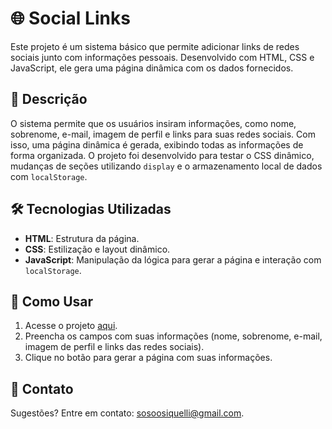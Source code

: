 # 🌐 Social Links

Este projeto é um sistema básico que permite adicionar links de redes sociais junto com informações pessoais. Desenvolvido com HTML, CSS e JavaScript, ele gera uma página dinâmica com os dados fornecidos.

## 🌟 Descrição

O sistema permite que os usuários insiram informações, como nome, sobrenome, e-mail, imagem de perfil e links para suas redes sociais. Com isso, uma página dinâmica é gerada, exibindo todas as informações de forma organizada. O projeto foi desenvolvido para testar o CSS dinâmico, mudanças de seções utilizando `display` e o armazenamento local de dados com `localStorage`.

## 🛠️ Tecnologias Utilizadas

- **HTML**: Estrutura da página.
- **CSS**: Estilização e layout dinâmico.
- **JavaScript**: Manipulação da lógica para gerar a página e interação com `localStorage`.

## 🚀 Como Usar

1. Acesse o projeto [aqui](https://soraiasiquelli.github.io/sociallinks/).
2. Preencha os campos com suas informações (nome, sobrenome, e-mail, imagem de perfil e links das redes sociais).
3. Clique no botão para gerar a página com suas informações.

## 📧 Contato

Sugestões? Entre em contato: [sosoosiquelli@gmail.com](mailto:sosoosiquelli@gmail.com).
